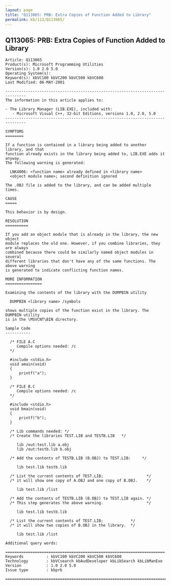 ```yaml
---
layout: page
title: "Q113065: PRB: Extra Copies of Function Added to Library"
permalink: kb/113/Q113065/
---
```


## Q113065: PRB: Extra Copies of Function Added to Library

	Article: Q113065
	Product(s): Microsoft Programming Utilities
	Version(s): 1.0 2.0 5.0
	Operating System(s): 
	Keyword(s): kbVC100 kbVC200 kbVC500 kbVC600
	Last Modified: 06-MAY-2001
	
	-------------------------------------------------------------------------------
	The information in this article applies to:
	
	- The Library Manager (LIB.EXE), included with:
	   - Microsoft Visual C++, 32-bit Editions, versions 1.0, 2.0, 5.0 
	-------------------------------------------------------------------------------
	
	SYMPTOMS
	========
	
	If a function is contained in a library being added to another library, and that
	function already exists in the library being added to, LIB.EXE adds it anyway.
	The following warning is generated:
	
	  LNK4006: <function name> already defined in <library name>
	  <object module name>; second definition ignored
	
	The .OBJ file is added to the library, and can be added multiple times.
	
	CAUSE
	=====
	
	This behavior is by design.
	
	RESOLUTION
	==========
	
	If you add an object module that is already in the library, the new object
	module replaces the old one. However, if you combine libraries, they are always
	combined because there could be similarly named object modules in several
	different libraries that don't have any of the same functions. The above warning
	is generated to indicate conflicting function names.
	
	MORE INFORMATION
	================
	
	Examining the contents of the library with the DUMPBIN utility
	
	  DUMPBIN <library name> /symbols
	
	shows multiple copies of the function exist in the library. The DUMPBIN utility
	is in the \MSVCNT\BIN directory.
	
	Sample Code
	-----------
	
	  /* FILE A.C
	     Compile options needed: /c
	  */ 
	
	  #include <stdio.h>
	  void amain(void)
	  {
	      printf("a");
	  }
	
	  /* FILE B.C
	     Compile options needed: /c
	  */ 
	
	  #include <stdio.h>
	  void bmain(void)
	  {
	      printf("b");
	  }
	
	  /* Lib commands needed: */ 
	  /* Create the libraries TEST.LIB and TESTB.LIB   */ 
	
	     lib /out:test.lib a.obj
	     lib /out:testb.lib b.obj
	
	  /* Add the contents of TESTB.LIB (B.OBJ) to TEST.LIB:     */ 
	
	     lib test.lib testb.lib
	
	  /* List the current contents of TEST.LIB;                   */ 
	  /* it will show one copy of A.OBJ and one copy of B.OBJ.    */ 
	
	     lib test.lib /list
	
	  /* Add the contents of TESTB.LIB (B.OBJ) to TEST.LIB again. */ 
	  /* This step generates the above warning.                   */ 
	
	     lib test.lib testb.lib
	
	  /* List the current contents of TEST.LIB;            */ 
	  /* it will show two copies of B.OBJ in the library.  */ 
	
	     lib test.lib /list
	
	Additional query words:
	
	======================================================================
	Keywords          : kbVC100 kbVC200 kbVC500 kbVC600 
	Technology        : kbVCsearch kbAudDeveloper kbLibSearch kbLibManExe
	Version           : 1.0 2.0 5.0
	Issue type        : kbprb
	
	=============================================================================
	
